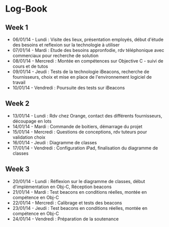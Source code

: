 Log-Book
=========

## Week 1
* 06/01/14 - Lundi : Visite des lieux, présentation employés, début d'étude des besoins et reflexion sur la technologie à utiliser
* 07/01/14 - Mardi : Etude des besoins appronfodie, rdv téléphonique avec commerciaux pour recherche de solution
* 08/01/14 - Mercredi : Montée en compétences sur Objective C - suivi de cours et de tutos
* 09/01/14 - Jeudi : Tests de la technologie iBeacons, recherche de fournisseurs, choix et mise en place de l'environnement logiciel de travail
* 10/01/14 - Vendredi : Poursuite des tests sur iBeacons

## Week 2
* 13/01/14 - Lundi : Rdv chez Orange, contact des différents fournisseurs, découpage en lots
* 14/01/14 - Mardi : Commande de boitiers, démarrage du projet
* 15/01/14 - Mercredi : Questions de conceptions, rdv tuteurs pour validation choix
* 16/01/14 - Jeudi : Diagramme de classes
* 17/01/14 - Vendredi : Configuration iPad, finalisation du diagramme de classes

## Week 3
* 20/01/14 - Lundi : Réflexion sur le diagramme de classes, début d'implémentation en Obj-C, Réception beacons
* 21/01/14 - Mardi : Test beacons en conditions réelles, montée en compétence en Obj-C
* 22/01/14 - Mercredi : Calibrage et tests des beacons
* 23/01/14 - Jeudi : Test beacons en conditions réelles, montée en compétence en Obj-C
* 24/01/14 - Vendredi : Préparation de la soutenance
